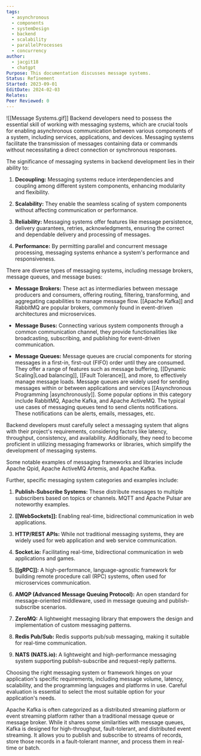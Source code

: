 ```yaml
---
tags:
  - asynchronous
  - components
  - systemDesign
  - backend
  - scalability
  - parallelProcesses
  - concurrency
author:
  - jacgit18
  - chatgpt
Purpose: This documentation discusses message systems.
Status: Refinement
Started: 2023-09-01
EditDate: 2024-02-03
Relates: 
Peer Reviewed: 0
---
```

![[Message Systems.gif]]
Backend developers need to possess the essential skill of working with messaging systems, which are crucial tools for enabling asynchronous communication between various components of a system, including services, applications, and devices. Messaging systems facilitate the transmission of messages containing data or commands without necessitating a direct connection or synchronous responses.

The significance of messaging systems in backend development lies in their ability to:

1. **Decoupling:** Messaging systems reduce interdependencies and coupling among different system components, enhancing modularity and flexibility.

2. **Scalability:** They enable the seamless scaling of system components without affecting communication or performance.

3. **Reliability:** Messaging systems offer features like message persistence, delivery guarantees, retries, acknowledgments, ensuring the correct and dependable delivery and processing of messages.

4. **Performance:** By permitting parallel and concurrent message processing, messaging systems enhance a system's performance and responsiveness.

There are diverse types of messaging systems, including message brokers, message queues, and message buses:

- **Message Brokers:** These act as intermediaries between message producers and consumers, offering routing, filtering, transforming, and aggregating capabilities to manage message flow. [[Apache Kafka]] and RabbitMQ are popular brokers, commonly found in event-driven architectures and microservices.

- **Message Buses:** Connecting various system components through a common communication channel, they provide functionalities like broadcasting, subscribing, and publishing for event-driven communication.

- **Message Queues:** Message queues are crucial components for storing messages in a first-in, first-out (FIFO) order until they are consumed. They offer a range of features such as message buffering, [[Dynamic Scaling|Load balancing]], [[Fault Tolerance]], and more, to effectively manage message loads. Message queues are widely used for sending messages within or between applications and services [[Asynchronous Programming |asynchronously]]. Some popular options in this category include RabbitMQ, Apache Kafka, and Apache ActiveMQ. The typical use cases of messaging queues tend to send clients notifications. These notifications can be alerts, emails, messages, etc.

Backend developers must carefully select a messaging system that aligns with their project's requirements, considering factors like latency, throughput, consistency, and availability. Additionally, they need to become proficient in utilizing messaging frameworks or libraries, which simplify the development of messaging systems.

Some notable examples of messaging frameworks and libraries include Apache Qpid, Apache ActiveMQ Artemis, and Apache Kafka.

Further, specific messaging system categories and examples include:

1. **Publish-Subscribe Systems:** These distribute messages to multiple subscribers based on topics or channels. MQTT and Apache Pulsar are noteworthy examples.

2. **[[WebSockets]]:** Enabling real-time, bidirectional communication in web applications.

3. **HTTP/REST APIs:** While not traditional messaging systems, they are widely used for web application and web service communication.

4. **Socket.io:** Facilitating real-time, bidirectional communication in web applications and games.

5. **[[gRPC]]:** A high-performance, language-agnostic framework for building remote procedure call (RPC) systems, often used for microservices communication.

6. **AMQP (Advanced Message Queuing Protocol):** An open standard for message-oriented middleware, used in message queuing and publish-subscribe scenarios.

7. **ZeroMQ:** A lightweight messaging library that empowers the design and implementation of custom messaging patterns.

8. **Redis Pub/Sub:** Redis supports pub/sub messaging, making it suitable for real-time communication.

9. **NATS (NATS.io):** A lightweight and high-performance messaging system supporting publish-subscribe and request-reply patterns.

Choosing the right messaging system or framework hinges on your application's specific requirements, including message volume, latency, scalability, and the programming languages and platforms in use. Careful evaluation is essential to select the most suitable option for your application's needs.

Apache Kafka is often categorized as a distributed streaming platform or event streaming platform rather than a traditional message queue or message broker. While it shares some similarities with message queues, Kafka is designed for high-throughput, fault-tolerant, and distributed event streaming. It allows you to publish and subscribe to streams of records, store those records in a fault-tolerant manner, and process them in real-time or batch.